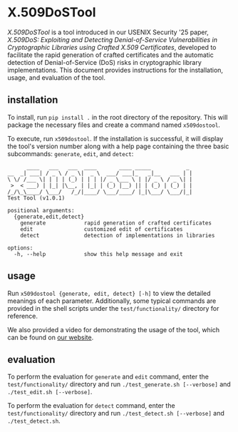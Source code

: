 # X.509DoSTool

*X.509DoSTool* is a tool introduced in our USENIX Security '25 paper, *X.509DoS: Exploiting and Detecting Denial-of-Service Vulnerabilities in Cryptographic Libraries using Crafted X.509 Certificates*, developed to facilitate the rapid generation of crafted certificates and the automatic detection of Denial-of-Service (DoS) risks in cryptographic library implementations. This document provides instructions for the installation, usage, and evaluation of the tool.

## installation

To install, run `pip install .` in the root directory of the repository. This will package the necessary files and create a command named `x509dostool`.

To execute, run `x509dostool`. If the installation is successful, it will display the tool's version number along with a help page containing the three basic subcommands: `generate`, `edit`, and `detect`:

```
      ____   ___   ___  ____       ____ _____           _ 
__  _| ___| / _ \ / _ \|  _ \  ___/ ___|_   _|__   ___ | |
\ \/ /___ \| | | | (_) | | | |/ _ \___ \ | |/ _ \ / _ \| |
 >  < ___) | |_| |\__, | |_| | (_) |__) || | (_) | (_) | |
/_/\_\____/ \___/   /_/|____/ \___/____/ |_|\___/ \___/|_|
Test Tool (v1.0.1)

positional arguments:
  {generate,edit,detect}
    generate            rapid generation of crafted certificates
    edit                customized edit of certificates
    detect              detection of implementations in libraries

options:
  -h, --help            show this help message and exit
```

## usage

Run `x509dostool {generate, edit, detect} [-h]` to view the detailed meanings of each parameter. Additionally, some typical commands are provided in the shell scripts under the `test/functionality/` directory for reference.

We also provided a video for demonstrating the usage of the tool, which can be found on [our website](https://sites.google.com/view/x509dos).

## evaluation

To perform the evaluation for `generate` and `edit` command, enter the `test/functionality/` directory and run `./test_generate.sh [--verbose]` and `./test_edit.sh [--verbose]`.

To perform the evaluation for `detect` command, enter the `test/functionality/` directory and run `./test_detect.sh [--verbose]` and `./test_detect.sh`.

